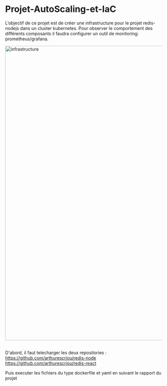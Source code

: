 # Projet-AutoScaling-et-IaC

L’objectif de ce projet est de créer une infrastructure pour le projet redis-nodejs dans un cluster kubernetes.
Pour observer le comportement des différents composants il faudra configurer un outil de monitoring: prometheus/grafana.

<img width="946" alt="infrastructure" src="https://github.com/sekhriabdelali/Projet-AutoScaling-et-IaC/assets/84051665/33572671-7706-45b2-909d-0a1462c6bf15">
<br>
<br>

D'abord, il faut telecharger les deux repositories :<br>
  https://github.com/arthurescriou/redis-node<br>
  https://github.com/arthurescriou/redis-react

Puis executer les fichiers du type dockerfile et yaml en suivant le rapport du projet   


